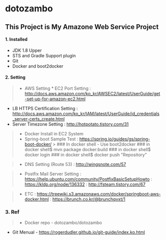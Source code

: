 dotozambo
=========

This Project is My Amazone Web Service Project
----------------------------------------------
#### 1. Installed
> 
* JDK 1.8 Upper
* STS and Gradle Support plugin
* Git
* Docker and boot2docker

#### 2. Setting

> * AWS Setting
	* EC2 Port Setting
  : http://docs.aws.amazon.com/ko_kr/AWSEC2/latest/UserGuide/get-set-up-for-amazon-ec2.html
  * LB HTTPS Certification Setting
  : http://docs.aws.amazon.com/ko_kr/IAM/latest/UserGuide/id_credentials_server-certs_create.html
  * Server Timezone Setting
  : http://hotpotato.tistory.com/31

> * Docker Install in EC2 System
  > * Spring-boot Sample Test
  	: https://spring.io/guides/gs/spring-boot-docker/
  	>		### In docker shell - Use boot2docker
  		  ### in docker shell$ mvn package docker:build
  		  ### in docker shell$ docker login
  		  ### in docker shell$ docker push "Repository"
				
> * DNS Setting (Route 53)
	: http://wingsnote.com/57
	
> * Postfix Mail Server Setting
	: https://help.ubuntu.com/community/PostfixBasicSetupHowto
	: https://kldp.org/node/136332
	: http://fsteam.tistory.com/67
	
> * ETC
	: https://treewiki.s3.amazonaws.com/docker/springboot-aws-docker.html
	: https://brunch.co.kr/@brunchqvxt/1
	
### 3. Ref
>* Docker repo - dotozambo/dotozambo
* Git Menual - https://rogerdudler.github.io/git-guide/index.ko.html
